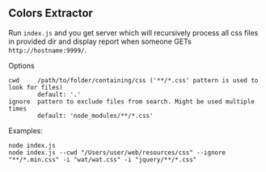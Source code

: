 ## Colors Extractor

Run `index.js` and you get server which will recursively process all css files in provided dir and
display report when someone GETs `http://hostname:9999/`.

Options

    cwd     /path/to/folder/containing/css ('**/*.css' pattern is used to look for files)
            default: '.'
    ignore  pattern to exclude files from search. Might be used multiple times
            default: 'node_modules/**/*.css'


Examples:

    node index.js
    node index.js --cwd "/Users/user/web/resources/css" --ignore "**/*.min.css" -i "wat/wat.css" -i "jquery/**/*.css"
